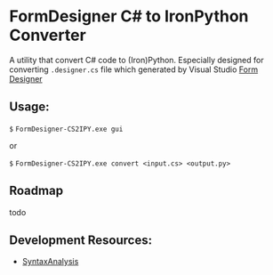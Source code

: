 # FormDesigner C# to IronPython Converter

A utility that convert C# code to (Iron)Python. Especially designed for converting `.designer.cs` file which generated
by Visual Studio [Form Designer](https://docs.microsoft.com/en-us/visualstudio/designers/walkthrough-windows-forms-designer?view=vs-2019)

## Usage:

`$` `FormDesigner-CS2IPY.exe gui`

or

`$` `FormDesigner-CS2IPY.exe convert <input.cs> <output.py>`

## Roadmap

todo

## Development Resources:

 - [SyntaxAnalysis](https://github.com/dotnet/roslyn/wiki/Getting-Started-C%23-Syntax-Analysis)
 
 